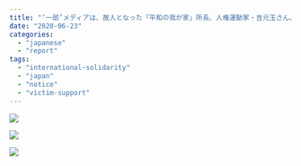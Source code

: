 ```yaml
---
title: "‘一部’メディアは、故人となった「平和の我が家」所長、人権運動家・吉元玉さん、正義記憶連帯に対する深刻な名誉毀損行為を直ちに中断してください!"
date: "2020-06-23"
categories: 
  - "japanese"
  - "report"
tags: 
  - "international-solidarity"
  - "japan"
  - "notice"
  - "victim-support"
---
```


![](https://womenandwar.net/kr/wp-content/uploads/2020/06/강혜정-20200618-‘일부’-언론은-고인이-되신-쉼터-소장님과-길원옥-인권운동가-정의기억연대의-명예를-심각하게-훼손하는-행위를-당장-중단하십시오-일본어.pdf_page_1-791x1024.jpg)

![](https://womenandwar.net/kr/wp-content/uploads/2020/06/강혜정-20200618-‘일부’-언론은-고인이-되신-쉼터-소장님과-길원옥-인권운동가-정의기억연대의-명예를-심각하게-훼손하는-행위를-당장-중단하십시오-일본어.pdf_page_2-791x1024.jpg)

![](https://womenandwar.net/kr/wp-content/uploads/2020/06/강혜정-20200618-‘일부’-언론은-고인이-되신-쉼터-소장님과-길원옥-인권운동가-정의기억연대의-명예를-심각하게-훼손하는-행위를-당장-중단하십시오-일본어.pdf_page_3-791x1024.jpg)
